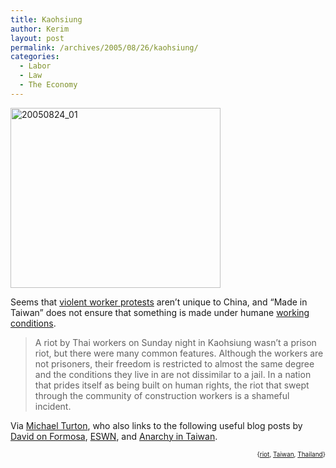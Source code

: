 ```yaml
---
title: Kaohsiung
author: Kerim
layout: post
permalink: /archives/2005/08/26/kaohsiung/
categories:
  - Labor
  - Law
  - The Economy
---
```

<a href="http://www.zonaeuropa.com/20050824_1.htm" onclick="_gaq.push(['_trackEvent', 'outbound-article', 'http://www.zonaeuropa.com/20050824_1.htm', '']);"  title="Photo Sharing"><img src="http://photos22.flickr.com/37454886_7b7ae19fd2.jpg" width="336" height="288" alt="20050824_01" /></a>

Seems that <a href="http://test.oxus.net/archives/2005/08/11/74000-protests/" onclick="_gaq.push(['_trackEvent', 'outbound-article', 'http://test.oxus.net/archives/2005/08/11/74000-protests/', 'violent worker protests']);" >violent worker protests</a> aren&#8217;t unique to China, and &#8220;Made in Taiwan&#8221; does not ensure that something is made under humane <a href="http://www.taipeitimes.com/News/editorials/archives/2005/08/23/2003268855" onclick="_gaq.push(['_trackEvent', 'outbound-article', 'http://www.taipeitimes.com/News/editorials/archives/2005/08/23/2003268855', 'working conditions']);" >working conditions</a>.

> A riot by Thai workers on Sunday night in Kaohsiung wasn&#8217;t a prison riot, but there were many common features. Although the workers are not prisoners, their freedom is restricted to almost the same degree and the conditions they live in are not dissimilar to a jail. In a nation that prides itself as being built on human rights, the riot that swept through the community of construction workers is a shameful incident.

Via <a href="http://michaelturton.blogspot.com/2005/08/friday-august-26-blog-round-up.html" onclick="_gaq.push(['_trackEvent', 'outbound-article', 'http://michaelturton.blogspot.com/2005/08/friday-august-26-blog-round-up.html', 'Michael Turton']);" >Michael Turton</a>, who also links to the following useful blog posts by <a href="http://davidonformosa.blogspot.com/2005/08/thai-workers-protest.html" onclick="_gaq.push(['_trackEvent', 'outbound-article', 'http://davidonformosa.blogspot.com/2005/08/thai-workers-protest.html', 'David on Formosa']);" >David on Formosa</a>, <a href="http://www.zonaeuropa.com/20050824_1.htm" onclick="_gaq.push(['_trackEvent', 'outbound-article', 'http://www.zonaeuropa.com/20050824_1.htm', 'ESWN']);" >ESWN</a>, and <a href="http://www.livejournal.com/users/gotmahmojo/" onclick="_gaq.push(['_trackEvent', 'outbound-article', 'http://www.livejournal.com/users/gotmahmojo/', 'Anarchy in Taiwan']);" >Anarchy in Taiwan</a>.  
<!-- technorati tags start -->

<div style="text-align:right;">
  <span style="font-size:x-small;">{<a href="http://www.technorati.com/tag/riot" onclick="_gaq.push(['_trackEvent', 'outbound-article', 'http://www.technorati.com/tag/riot', 'riot']);"  rel="tag">riot</a>, <a href="http://www.technorati.com/tag/Taiwan" onclick="_gaq.push(['_trackEvent', 'outbound-article', 'http://www.technorati.com/tag/Taiwan', 'Taiwan']);"  rel="tag">Taiwan</a>, <a href="http://www.technorati.com/tag/Thailand" onclick="_gaq.push(['_trackEvent', 'outbound-article', 'http://www.technorati.com/tag/Thailand', 'Thailand']);"  rel="tag">Thailand</a>}</span>


<!-- technorati tags end -->

